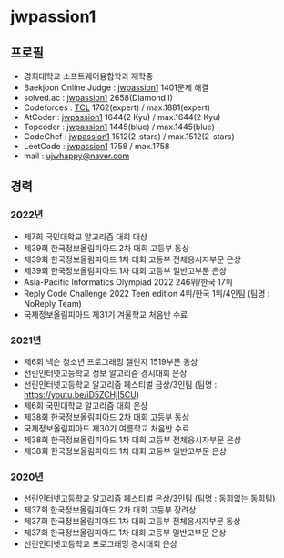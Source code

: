 # jwpassion1   
   
## 프로필   
   
- 경희대학교 소프트웨어융합학과 재학중   
- Baekjoon Online Judge : [jwpassion1](https://www.acmicpc.net/user/jwpassion1)  1401문제 해결   
- solved.ac : [jwpassion1](https://solved.ac/profile/jwpassion1)  2658(Diamond I)   
- Codeforces : [TCL](https://codeforces.com/profile/TCL)  1762(expert) / max.1881(expert)   
- AtCoder : [jwpassion1](https://atcoder.jp/users/jwpassion1)  1644(2 Kyu) / max.1644(2 Kyu)   
- Topcoder : [jwpassion1](https://profiles.topcoder.com/jwpassion1/stats/Competitive%20Programming/SRM)  1445(blue) / max.1445(blue)   
- CodeChef : [jwpassion1](https://www.codechef.com/users/jwpassion1)  1512(2-stars) / max.1512(2-stars)   
- LeetCode : [jwpassion1](https://leetcode.com/u/jwpassion1/)  1758 / max.1758   
- mail : ujwhappy@naver.com   
   
   
## 경력   
### 2022년   
- 제7회 국민대학교 알고리즘 대회 대상   
- 제39회 한국정보올림피아드 2차 대회 고등부 동상   
- 제39회 한국정보올림피아드 1차 대회 고등부 전체응시자부문 은상   
- 제39회 한국정보올림피아드 1차 대회 고등부 일반고부문 은상   
- Asia-Pacific Informatics Olympiad 2022  246위/한국 17위   
- Reply Code Challenge 2022 Teen edition 4위/한국 1위/4인팀 (팀명 : NoReply Team)   
- 국제정보올림피아드 제31기 겨울학교 처음반 수료   
   
### 2021년   
- 제6회 넥슨 청소년 프로그래밍 챌린지 1519부문 동상   
- 선린인터넷고등학교 정보 알고리즘 경시대회 은상   
- 선린인터넷고등학교 알고리즘 페스티벌 금상/3인팀 (팀명 : https://youtu.be/iD5ZCHjI5CU)   
- 제6회 국민대학교 알고리즘 대회 은상   
- 제38회 한국정보올림피아드 2차 대회 고등부 동상   
- 국제정보올림피아드 제30기 여름학교 처음반 수료   
- 제38회 한국정보올림피아드 1차 대회 고등부 전체응시자부문 은상   
- 제38회 한국정보올림피아드 1차 대회 고등부 일반고부문 은상   
   
### 2020년   
- 선린인터넷고등학교 알고리즘 페스티벌 은상/3인팀  (팀명 : 동희없는 동희팀)
- 제37회 한국정보올림피아드 2차 대회 고등부 장려상   
- 제37회 한국정보올림피아드 1차 대회 고등부 전체응시자부문 동상   
- 제37회 한국정보올림피아드 1차 대회 고등부 일반고부문 은상   
- 선린인터넷고등학교 프로그래밍 경시대회 은상
   
